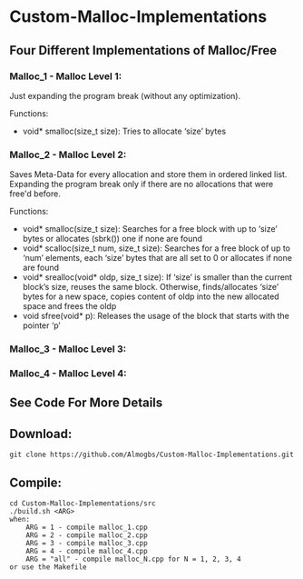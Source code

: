 # Custom-Malloc-Implementations

## Four Different Implementations of Malloc/Free

### Malloc_1 - Malloc Level 1:
Just expanding the program break (without any optimization).

Functions:
- void* smalloc(size_t size): Tries to allocate ‘size’ bytes

### Malloc_2 - Malloc Level 2:
Saves Meta-Data for every allocation and store them in ordered linked list.
Expanding the program break only if there are no allocations that were free'd before.

Functions:
- void* smalloc(size_t size): Searches for a free block with up to ‘size’ bytes 
        or allocates (sbrk()) one if none are found
- void* scalloc(size_t num, size_t size): Searches for a free block of up to ‘num’ elements,
        each ‘size’ bytes that are all set to 0 or allocates if none are found
- void* srealloc(void* oldp, size_t size): If ‘size’ is smaller than the current block’s size,
        reuses the same block. Otherwise, finds/allocates ‘size’ bytes for a new space, copies
        content of oldp into the new allocated space and frees the oldp
- void sfree(void* p): Releases the usage of the block that starts with the pointer ‘p’
### Malloc_3 - Malloc Level 3:
### Malloc_4 - Malloc Level 4:
## See Code For More Details

## Download:
    git clone https://github.com/Almogbs/Custom-Malloc-Implementations.git

## Compile:
    cd Custom-Malloc-Implementations/src
    ./build.sh <ARG>
    when:
        ARG = 1 - compile malloc_1.cpp
        ARG = 2 - compile malloc_2.cpp
        ARG = 3 - compile malloc_3.cpp
        ARG = 4 - compile malloc_4.cpp
        ARG = "all" - compile malloc_N.cpp for N = 1, 2, 3, 4
    or use the Makefile

